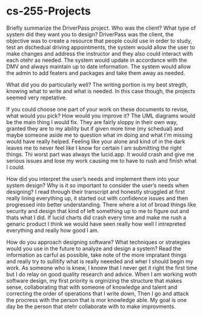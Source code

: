 # cs-255-Projects
Briefly summarize the DriverPass project. Who was the client? What type of system did they want you to design?
DriverPass was the client, the objective was to create a resource that people could use in order to study, test an dschedual driving appointments, the system would allow the user to make changes and address the instructor and they also could interact with each otehr as needed. The system would update in accordance with the DMV and always maintain up to date information. The system would allow the admin to add featers and packages and take them away as needed.

What did you do particularly well?
The writing portion is my best stregth, knowing what to write and what is needed. In this case though, the projects seemed very repetative.

If you could choose one part of your work on these documents to revise, what would you pick? How would you improve it?
The UML diagrams would be the main thing I would fix. They are fairly sloppy in their own way, granted they are to my ability but if given more time (my schedual) and maybe someone aside me to question what im doing and what I'm missing would have really helped. Feeling like your alone and kind of in the dark leaves me to never feel like I know for certain I am submitting the right things. Thi worst part was always the lucid.app. It would crash and give me serious issues and lose my work causing me to have to rush and finish what I could. 

How did you interpret the user’s needs and implement them into your system design? Why is it so important to consider the user’s needs when designing?
I read through their transcript and honestly struggled at first really lining everything up, it started out with confidence issues and then progressed into better understanding. There where a lot of broad things like security and design that kind of left something up to me to figure out and thats what I did. If lucid charts did crash every time and make me rush a genaric product I think we would have seen really how well I intrepreted everything and really how good I am.

How do you approach designing software? What techniques or strategies would you use in the future to analyze and design a system?
Read the information as carful as possible, take note of the more impratant things and really try to sullitify what is really neeeded and wher I should begin my work. As someone who is knew, I knoew that I never get it right the first time but I do relay on good quality research and advice. When I am working woth software design, my first priority is orginizing the structure that makes sense, collaborating that with someone of knowledge and talent and correcting the order of operations that I write down, Then I go and attack the procress with the person that is mor knowledge able. My goal is one day be the person that otehr collaborate with to make improvments.
